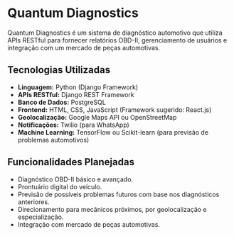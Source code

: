 # Quantum Diagnostics

Quantum Diagnostics é um sistema de diagnóstico automotivo que utiliza APIs RESTful para fornecer relatórios OBD-II, gerenciamento de usuários e integração com um mercado de peças automotivas.

## Tecnologias Utilizadas
- **Linguagem:** Python (Django Framework)
- **APIs RESTful:** Django REST Framework
- **Banco de Dados:** PostgreSQL
- **Frontend:** HTML, CSS, JavaScript (Framework sugerido: React.js)
- **Geolocalização:** Google Maps API ou OpenStreetMap
- **Notificações:** Twilio (para WhatsApp)
- **Machine Learning:** TensorFlow ou Scikit-learn (para previsão de problemas automotivos)

## Funcionalidades Planejadas
- Diagnóstico OBD-II básico e avançado.
- Prontuário digital do veículo.
- Previsão de possíveis problemas futuros com base nos diagnósticos anteriores.
- Direcionamento para mecânicos próximos, por geolocalização e especialização.
- Integração com mercado de peças automotivas.

